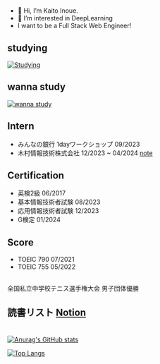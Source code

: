 #
- 👋 Hi, I’m Kaito Inoue.
- 👀 I’m interested in DeepLearning
- I want to be a Full Stack Web Engineer!

## studying
[![Studying](https://skillicons.dev/icons?i=cpp,css,docker,py,fastapi,git,github,gitlab,html,js,mysql,ts&theme=dark)](https://skillicons.dev)
## wanna study
[![wanna study](https://skillicons.dev/icons?i=aws,azure,gcp,bun,django,flask,go,kubernetes,laravel,nextjs,prisma,ruby,rails,redis,vue&theme=dark)](https://skillicons.dev)
## Intern
- みんなの銀行 1dayワークショップ 09/2023
- 木村情報技術株式会社 12/2023 ~ 04/2024 [note](https://note.com/kimura_it/n/n167d2f9ab0ab?sub_rt=share_pw)

## Certification
- 英検2級 06/2017
- 基本情報技術者試験 08/2023
- 応用情報技術者試験 12/2023
- G検定 01/2024

## Score
- TOEIC 790 07/2021
- TOEIC 755 05/2022

## 
全国私立中学校テニス選手権大会 男子団体優勝

## 読書リスト [Notion](https://mint-chopper-5a4.notion.site/80e2e133aec54702975ab9d885784bb2?v=43215ff4c97146e0b6839587dde5bb0f)

#
[![Anurag's GitHub stats](https://github-readme-stats.vercel.app/api?username=Katsudon10)](https://github.com/anuraghazra/github-readme-stats)

[![Top Langs](https://github-readme-stats.vercel.app/api/top-langs/?username=Katsudon10)](https://github.com/anuraghazra/github-readme-stats)


<!---
Katsudon10/Katsudon10 is a ✨ special ✨ repository because its `README.md` (this file) appears on your GitHub profile.
You can click the Preview link to take a look at your changes.
--->
